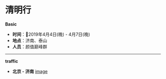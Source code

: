 # 清明行
__Basic__
- __时间__：2019年4月4日(晚) - 4月7日(晚)
- __地点__：济南、泰山
- __人员__：颜值巅峰群
---
__traffic__
- __北京 - 济南__
  [image]()
